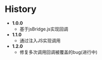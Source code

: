 # History
* **1.0.0**
    - 基于jsBridge.js实现回调
* **1.1.0**
    - 通过注入JS实现调用
* **1.2.0**
    - 修复多次调用回调被覆盖的bug(进行中)